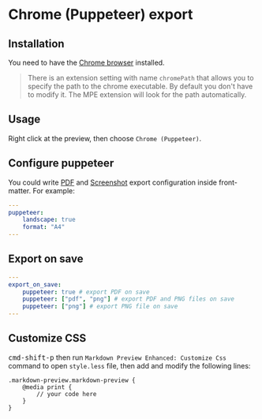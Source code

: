 # Chrome (Puppeteer) export

## Installation

You need to have the [Chrome browser](https://www.google.com/chrome/) installed.

> There is an extension setting with name `chromePath` that allows you to specify the path to the chrome executable. By default you don't have to modify it. The MPE extension will look for the path automatically.

## Usage
Right click at the preview, then choose `Chrome (Puppeteer)`.

## Configure puppeteer
You could write [PDF](https://github.com/GoogleChrome/puppeteer/blob/v1.9.0/docs/api.md#pagepdfoptions) and [Screenshot](https://github.com/GoogleChrome/puppeteer/blob/v1.9.0/docs/api.md#pagescreenshotoptions) export configuration inside front-matter. For example:

````yaml
---
puppeteer:
    landscape: true
    format: "A4"
---
````

## Export on save

```yaml
---
export_on_save:
    puppeteer: true # export PDF on save
    puppeteer: ["pdf", "png"] # export PDF and PNG files on save
    puppeteer: ["png"] # export PNG file on save
---
```
## Customize CSS
<kbd>cmd-shift-p</kbd> then run `Markdown Preview Enhanced: Customize Css` command to open `style.less` file, then add and modify the following lines:

```less
.markdown-preview.markdown-preview {
    @media print {
        // your code here
    }
}
```
